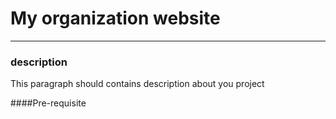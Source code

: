 # My organization  website
---
### description
This paragraph should contains description about you project

####Pre-requisite